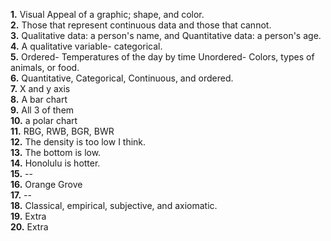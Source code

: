 **1.**  Visual Appeal of a graphic; shape, and color.  
**2.**  Those that represent continuous data and those that cannot.  
**3.**  Qualitative data: a person's name, and Quantitative data: a person's age.  
**4.**  A qualitative variable- categorical.  
**5.**  Ordered- Temperatures of the day by time Unordered- Colors, types of animals, or food.  
**6.**  Quantitative, Categorical, Continuous, and ordered.   
**7.**  X and y axis    
**8.**  A bar chart  
**9.**  All 3 of them    
**10.** a polar chart  
**11.** RBG, RWB, BGR, BWR  
**12.** The density is too low I think.  
**13.** The bottom is low.    
**14.** Honolulu is hotter.  
**15.** --  
**16.** Orange Grove  
**17.** --  
**18.** Classical, empirical, subjective, and axiomatic.  
**19.** Extra  
**20.** Extra  

